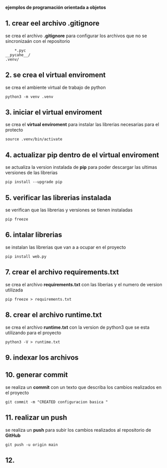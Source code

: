 **ejemplos de programación orientada a objetos**
## 1. crear eel archivo **.gitignore**

se crea el archivo **.gitignore** para configurar los archivos que no se sincronizaán con el repositorio 


````shell
    *.pyc
__pycahe__/
.venv/
````

## 2. se crea el **virtual enviroment**

se crea el ambiente virtual de trabajo de python 

````shell
python3 -m venv .venv
````

## 3. iniciar el **virtual enviroment**

se crea el **virtual enviroment** para instalar las librerias necesarias para el protecto 

````shell
source .venv/bin/activate
````

## 4. actualizar **pip** dentro de el **virtual enviroment**

se actualiza la version instalada de **pip** para poder descargar las ultimas versiones de las librerias 

````shell
pip install --upgrade pip
````
## 5. verificar las librerias instalada

se verifican que las librerias y versiones se  tienen instaladas 

````shell
pip freeze
````
## 6. intalar librerias 

se instalan las librerias que van a a ocupar en el proyecto

````shell
pip install web.py
````

## 7. crear el archivo **requirements.txt**

se crea el archivo **requirements.txt** con las liberias y el numero de version  utilizada

````shell
pip freeze > requirements.txt
````

## 8. crear el archivo **runtime.txt**

se crea el archivo **runtime.txt** con la version de python3 que se esta utilizando para el proyecto

````shell
python3 -V > runtime.txt
````

## 9. indexar los archivos 






## 10. generar **commit**
 se realiza un **commit** con un texto que describa los cambios realizados en el proyecto

 ````shell
 git commit -m "CREATED configuracion basica "
 ````

 ## 11. realizar un **push**

 se realiza un **push** para subir los cambios realizados al repositorio de **GitHub**

 ````shell
 git push -u origin main
 ````

 ## 12.